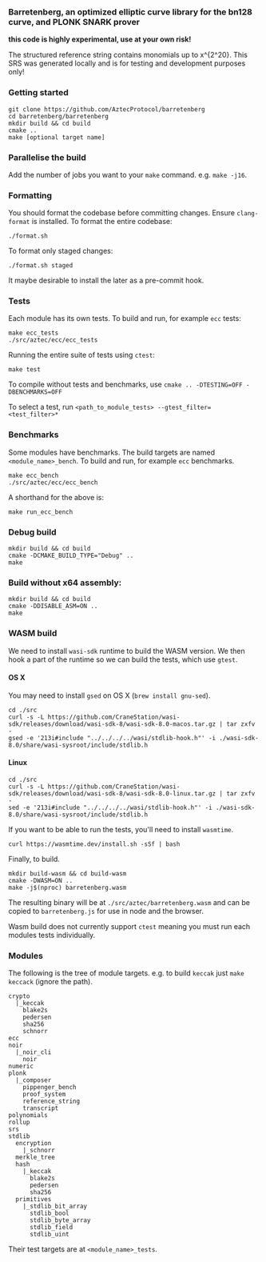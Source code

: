 ### Barretenberg, an optimized elliptic curve library for the bn128 curve, and PLONK SNARK prover

**this code is highly experimental, use at your own risk!**

The structured reference string contains monomials up to x^{2^20}. This SRS was generated locally and is for testing and development purposes only!

### Getting started

```
git clone https://github.com/AztecProtocol/barretenberg
cd barretenberg/barretenberg
mkdir build && cd build
cmake ..
make [optional target name]
```

### Parallelise the build

Add the number of jobs you want to your `make` command. e.g. `make -j16`.


### Formatting

You should format the codebase before committing changes. Ensure `clang-format` is installed.
To format the entire codebase:

```
./format.sh
```

To format only staged changes:

```
./format.sh staged
```

It maybe desirable to install the later as a pre-commit hook.

### Tests

Each module has its own tests. To build and run, for example `ecc` tests:

```
make ecc_tests
./src/aztec/ecc/ecc_tests
```

Running the entire suite of tests using `ctest`:

```
make test
```

To compile without tests and benchmarks, use `cmake .. -DTESTING=OFF -DBENCHMARKS=OFF`

To select a test, run `<path_to_module_tests> --gtest_filter=<test_filter>*`

### Benchmarks

Some modules have benchmarks. The build targets are named `<module_name>_bench`. To build and run, for example `ecc` benchmarks.

```
make ecc_bench
./src/aztec/ecc/ecc_bench
```

A shorthand for the above is:

```
make run_ecc_bench
```

### Debug build

```
mkdir build && cd build
cmake -DCMAKE_BUILD_TYPE="Debug" ..
make
```

### Build without x64 assembly:

```
mkdir build && cd build
cmake -DDISABLE_ASM=ON ..
make
```

### WASM build

We need to install `wasi-sdk` runtime to build the WASM version. We then hook a part of the runtime so we can build
the tests, which use `gtest`.

#### OS X
You may need to install `gsed` on OS X (`brew install gnu-sed`).

```
cd ./src
curl -s -L https://github.com/CraneStation/wasi-sdk/releases/download/wasi-sdk-8/wasi-sdk-8.0-macos.tar.gz | tar zxfv -
gsed -e '213i#include "../../../../wasi/stdlib-hook.h"' -i ./wasi-sdk-8.0/share/wasi-sysroot/include/stdlib.h
```

#### Linux

```
cd ./src
curl -s -L https://github.com/CraneStation/wasi-sdk/releases/download/wasi-sdk-8/wasi-sdk-8.0-linux.tar.gz | tar zxfv -
sed -e '213i#include "../../../../wasi/stdlib-hook.h"' -i ./wasi-sdk-8.0/share/wasi-sysroot/include/stdlib.h
```

If you want to be able to run the tests, you'll need to install `wasmtime`.

```
curl https://wasmtime.dev/install.sh -sSf | bash
```

Finally, to build.

```
mkdir build-wasm && cd build-wasm
cmake -DWASM=ON ..
make -j$(nproc) barretenberg.wasm
```

The resulting binary will be at `./src/aztec/barretenberg.wasm` and can be copied to `barretenberg.js` for use in node and the browser.

Wasm build does not currently support `ctest` meaning you must run each modules tests individually.

### Modules

The following is the tree of module targets. e.g. to build `keccak` just `make keccack` (ignore the path).

```
crypto
  |_keccak
    blake2s
    pedersen
    sha256
    schnorr
ecc
noir
  |_noir_cli
    noir
numeric
plonk
  |_composer
    pippenger_bench
    proof_system
    reference_string
    transcript
polynomials
rollup
srs
stdlib
  encryption
    |_schnorr
  merkle_tree
  hash
    |_keccak
      blake2s
      pedersen
      sha256
  primitives
    |_stdlib_bit_array
      stdlib_bool
      stdlib_byte_array
      stdlib_field
      stdlib_uint
```

Their test targets are at `<module_name>_tests`.
